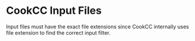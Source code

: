 # CookCC Input Files #

Input files must have the exact file extensions since CookCC internally uses file extension to find the correct input filter.
